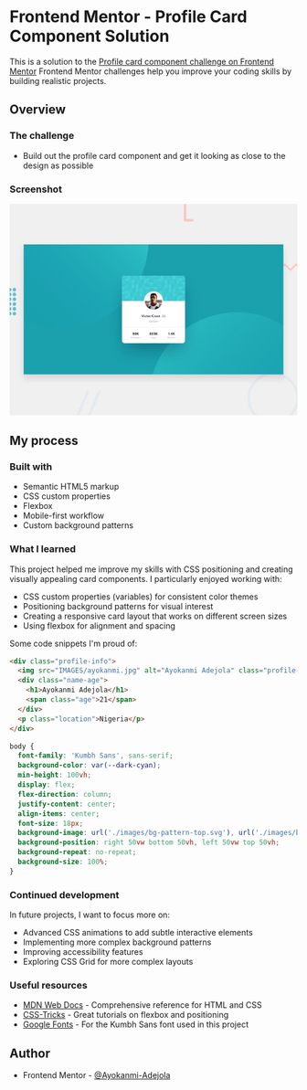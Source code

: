 # Frontend Mentor - Profile Card Component Solution

This is a solution to the [Profile card component challenge on Frontend Mentor](https://www.frontendmentor.io/challenges/profile-card-component-cfArpWshJ) Frontend Mentor challenges help you improve your coding skills by building realistic projects.



## Overview

### The challenge

- Build out the profile card component and get it looking as close to the design as possible

### Screenshot

![Profile Card Component](./design/desktop-preview.jpg)

## My process

### Built with

- Semantic HTML5 markup
- CSS custom properties
- Flexbox
- Mobile-first workflow
- Custom background patterns

### What I learned

This project helped me improve my skills with CSS positioning and creating visually appealing card components. I particularly enjoyed working with:

- CSS custom properties (variables) for consistent color themes
- Positioning background patterns for visual interest
- Creating a responsive card layout that works on different screen sizes
- Using flexbox for alignment and spacing

Some code snippets I'm proud of:

```html
<div class="profile-info">
  <img src="IMAGES/ayokanmi.jpg" alt="Ayokanmi Adejola" class="profile-img">
  <div class="name-age">
    <h1>Ayokanmi Adejola</h1>
    <span class="age">21</span>
  </div>
  <p class="location">Nigeria</p>
</div>
```

```css
body {
  font-family: 'Kumbh Sans', sans-serif;
  background-color: var(--dark-cyan);
  min-height: 100vh;
  display: flex;
  flex-direction: column;
  justify-content: center;
  align-items: center;
  font-size: 18px;
  background-image: url('./images/bg-pattern-top.svg'), url('./images/bg-pattern-bottom.svg');
  background-position: right 50vw bottom 50vh, left 50vw top 50vh;
  background-repeat: no-repeat;
  background-size: 100%;
}
```

### Continued development

In future projects, I want to focus more on:

- Advanced CSS animations to add subtle interactive elements
- Implementing more complex background patterns
- Improving accessibility features
- Exploring CSS Grid for more complex layouts

### Useful resources

- [MDN Web Docs](https://developer.mozilla.org/en-US/) - Comprehensive reference for HTML and CSS
- [CSS-Tricks](https://css-tricks.com/) - Great tutorials on flexbox and positioning
- [Google Fonts](https://fonts.google.com/) - For the Kumbh Sans font used in this project

## Author

- Frontend Mentor - [@Ayokanmi-Adejola](https://www.frontendmentor.io/profile/Ayokanmi-Adejola)
